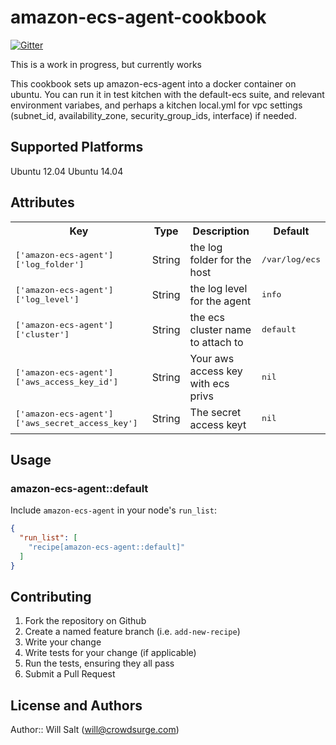 # amazon-ecs-agent-cookbook

[![Gitter](https://badges.gitter.im/Join%20Chat.svg)](https://gitter.im/willejs/chef-amazon-ecs-agent?utm_source=badge&utm_medium=badge&utm_campaign=pr-badge&utm_content=badge)

This is a work in progress, but currently works

This cookbook sets up amazon-ecs-agent into a docker container on ubuntu.
You can run it in test kitchen with the default-ecs suite, and relevant environment variabes, and perhaps a kitchen local.yml for vpc settings (subnet_id, availability_zone, security_group_ids, interface) if needed.

## Supported Platforms

Ubuntu 12.04
Ubuntu 14.04

## Attributes

<table>
  <tr>
    <th>Key</th>
    <th>Type</th>
    <th>Description</th>
    <th>Default</th>
  </tr>
  <tr>
    <td><tt>['amazon-ecs-agent']['log_folder']</tt></td>
    <td>String</td>
    <td>the log folder for the host</td>
    <td><tt>/var/log/ecs</tt></td>
  </tr>
  <tr>
    <td><tt>['amazon-ecs-agent']['log_level']</tt></td>
    <td>String</td>
    <td>the log level for the agent</td>
    <td><tt>info</td>
  </tr>
  <tr>
    <td><tt>['amazon-ecs-agent']['cluster']</tt></td>
    <td>String</td>
    <td>the ecs cluster name to attach to</td>
    <td><tt>default</tt></td>
  </tr>
  <tr>
    <td><tt>['amazon-ecs-agent']['aws_access_key_id']</tt></td>
    <td>String</td>
    <td>Your aws access key with ecs privs</td>
    <td><tt>nil</tt></td>
  </tr>
  <tr>
    <td><tt>['amazon-ecs-agent']['aws_secret_access_key']</tt></td>
    <td>String</td>
    <td>The secret access keyt</td>
    <td><tt>nil</tt></td>
  </tr>
</table>

## Usage

### amazon-ecs-agent::default

Include `amazon-ecs-agent` in your node's `run_list`:

```json
{
  "run_list": [
    "recipe[amazon-ecs-agent::default]"
  ]
}
```

## Contributing

1. Fork the repository on Github
2. Create a named feature branch (i.e. `add-new-recipe`)
3. Write your change
4. Write tests for your change (if applicable)
5. Run the tests, ensuring they all pass
6. Submit a Pull Request

## License and Authors

Author:: Will Salt (<will@crowdsurge.com>)
